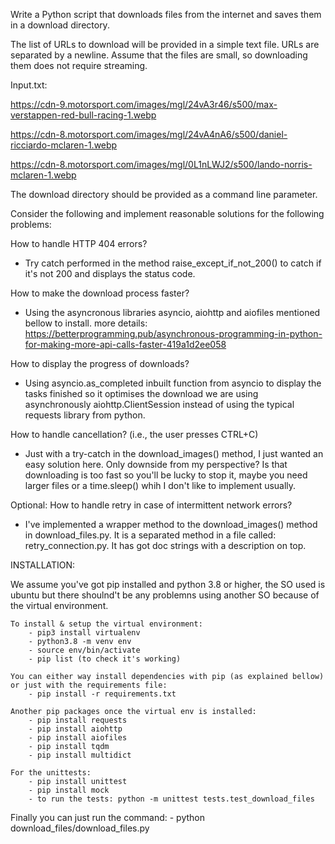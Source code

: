 Write a Python script that downloads files from the internet and saves them in a download directory.


The list of URLs to download will be provided in a simple text file. URLs are separated by a newline. Assume that the files are small, so downloading them does not require streaming.


Input.txt:

https://cdn-9.motorsport.com/images/mgl/24vA3r46/s500/max-verstappen-red-bull-racing-1.webp

https://cdn-8.motorsport.com/images/mgl/24vA4nA6/s500/daniel-ricciardo-mclaren-1.webp

https://cdn-8.motorsport.com/images/mgl/0L1nLWJ2/s500/lando-norris-mclaren-1.webp


The download directory should be provided as a command line parameter.


Consider the following and implement reasonable solutions for the following problems:


How to handle HTTP 404 errors?
- Try catch performed in the method raise_except_if_not_200() to catch if it's not 200 and displays the status code.

How to make the download process faster?
- Using the asyncronous libraries asyncio, aiohttp and aiofiles mentioned bellow to install. more details: 
https://betterprogramming.pub/asynchronous-programming-in-python-for-making-more-api-calls-faster-419a1d2ee058

How to display the progress of downloads?
- Using asyncio.as_completed inbuilt function from asyncio to display the tasks finished so it optimises the download we are using asynchronously aiohttp.ClientSession instead of using the typical requests library from python.

How to handle cancellation? (i.e., the user presses CTRL+C)
- Just with a try-catch in the download_images() method, I just wanted an easy solution here. Only downside from my perspective? Is that downloading is too fast so you'll be lucky to stop it, maybe you need larger files or a time.sleep() whih I don't like to implement usually.

Optional: How to handle retry in case of intermittent network errors?
- I've implemented a wrapper method to the download_images() method in download_files.py. It is a separated method in a file called: retry_connection.py. It has got doc strings with a description on top.

INSTALLATION:

We assume you've got pip installed and python 3.8 or higher, the SO used is ubuntu but there shoulnd't be any problemns using another SO because of the virtual environment.
    
    To install & setup the virtual environment:
        - pip3 install virtualenv
        - python3.8 -m venv env
        - source env/bin/activate
        - pip list (to check it's working)

    You can either way install dependencies with pip (as explained bellow) or just with the requirements file:
        - pip install -r requirements.txt
    
    Another pip packages once the virtual env is installed:
        - pip install requests
        - pip install aiohttp
        - pip install aiofiles
        - pip install tqdm
        - pip install multidict
    
    For the unittests:
        - pip install unittest
        - pip install mock
        - to run the tests: python -m unittest tests.test_download_files

Finally you can just run the command: 
    - python download_files/download_files.py
